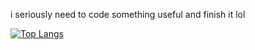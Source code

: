 i seriously need to code something useful and finish it lol

[![Top Langs](https://github-readme-stats.vercel.app/api/top-langs/?username=gato741&theme=dark)](https://github.com/anuraghazra/github-readme-stats)
